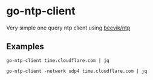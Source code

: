 # go-ntp-client

Very simple one query ntp client using [beevik/ntp](https://github.com/beevik/ntp)

## Examples

```
go-ntp-client time.cloudflare.com | jq
```

```
go-ntp-client -network udp4 time.cloudflare.com | jq
```

